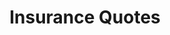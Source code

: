 ---sort_key: 13layout: "sku"id: insurance-quotes-devicetitle: "Insurance Quotes"heading: "Insurance Quotes"sub-title: "Insurance quotes for damaged equipment"category: "Insurance Quotes and Support"category_description: "Repair quotes and services covered by insurance claims."features: - feature: "Perform diagnostics on 1 device" - feature: "Supply a report advising Repair Estimate" - feature: "If Not Economical to Repair, we advise Replace"price: "79"unit: "device"australia_only: "Yes"---